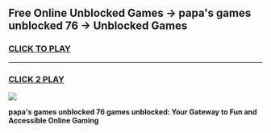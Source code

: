 
## Free Online Unblocked Games → papa's games unblocked 76 → Unblocked Games
<h3>
<a href="https://premium.freeplayer.one?title=papa's_games_unblocked_76&ref=21F">CLICK TO PLAY</a></h3>
<hr>

<h3>
<a href="https://premium.freeplayer.one?title=papa's_games_unblocked_76&ref=21F">CLICK 2 PLAY</a>
  
</h3>

<a href="https://premium.freeplayer.one?title=papa's_games_unblocked_76&ref=21F/"><img src="https://clearcache.store/games.png"></a>


**papa's games unblocked 76 games unblocked: Your Gateway to Fun and Accessible Online Gaming**
